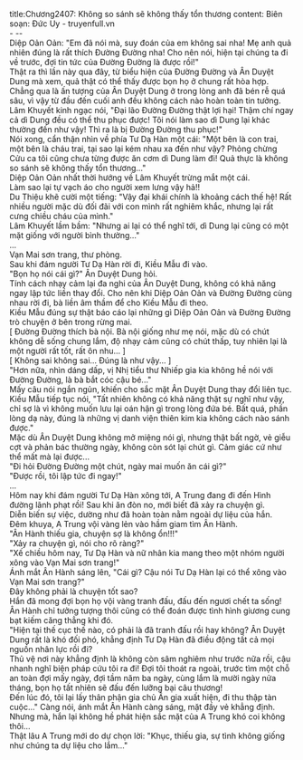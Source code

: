 title:Chương2407: Không so sánh sẽ không thấy tổn thương
content:
Biên soạn: Đức Uy - truyenfull.vn<br>- --<br>Diệp Oản Oản: "Em đã nói mà, suy đoán của em không sai nha! Mẹ anh quả nhiên đúng là rất thích Đường Đường nha! Cho nên nói, hiện tại chúng ta đi về trước, đợi tin tức của Đường Đường là được rồi!"<br>Thật ra thì lần này qua đây, từ biểu hiện của Đường Đường và Ân Duyệt Dung mà xem, quả thật có thể thấy được bọn họ ở chung rất hòa hợp.<br>Chẳng qua là ấn tượng của Ân Duyệt Dung ở trong lòng anh đã bén rễ quá sâu, vì vậy từ đầu đến cuối anh đều không cách nào hoàn toàn tin tưởng.<br>Lâm Khuyết kinh ngạc nói, "Đại lão Đường Đường thật lợi hại! Thậm chí ngay cả dì Dung đều có thể thu phục được! Tôi nói làm sao dì Dung lại khác thường đến như vậy! Thì ra là bị Đường Đường thu phục!"<br>Nói xong, cẩn thận nhìn về phía Tư Dạ Hàn một cái: "Một bên là con trai, một bên là cháu trai, tại sao lại kém nhau xa đến như vậy? Phỏng chừng Cửu ca tôi cũng chưa từng được ăn cơm dì Dung làm đi! Quả thực là không so sánh sẽ không thấy tổn thương..."<br>Diệp Oản Oản nhất thời hướng về Lâm Khuyết trừng mắt một cái.<br>Làm sao lại tự vạch áo cho người xem lưng vậy hả!!<br>Du Thiệu khẽ cười một tiếng: "Vậy đại khái chính là khoảng cách thế hệ! Rất nhiều người mặc dù đối đãi với con mình rất nghiêm khắc, nhưng lại rất cưng chiều cháu của mình."<br>Lâm Khuyết lầm bầm: "Nhưng ai lại có thể nghĩ tới, dì Dung lại cũng có một mặt giống với người bình thường..."<br>...<br>Vạn Mai sơn trang, thư phòng.<br>Sau khi đám người Tư Dạ Hàn rời đi, Kiều Mẫu đi vào.<br>"Bọn họ nói cái gì?" Ân Duyệt Dung hỏi.<br>Tính cách nhạy cảm lại đa nghi của Ân Duyệt Dung, không có khả năng ngay lập tức liền thay đổi. Cho nên khi Diệp Oản Oản và Đường Đường cùng nhau rời đi, bà liền âm thầm để cho Kiều Mẫu đi theo.<br>Kiều Mẫu đúng sự thật báo cáo lại những gì Diệp Oản Oản và Đường Đường trò chuyện ở bên trong rừng mai.<br>[ Đường Đường thích bà nội. Bà nội giống như mẹ nói, mặc dù có chút không dễ sống chung lắm, độ nhạy cảm cũng có chút thấp, tuy nhiên lại là một người rất tốt, rất ôn nhu... ]<br>[ Không sai không sai... Đúng là như vậy... ]<br>"Hơn nữa, nhìn dáng dấp, vị Nhị tiểu thư Nhiếp gia kia không hề nói với Đường Đường, là bà bắt cóc cậu bé..."<br>Mấy câu nói ngắn ngủn, khiến cho sắc mặt Ân Duyệt Dung thay đổi liên tục.<br>Kiều Mẫu tiếp tục nói, "Tất nhiên không có khả năng thật sự nghĩ như vậy, chỉ sợ là vì không muốn lưu lại oán hận gì trong lòng đứa bé. Bất quá, phần lòng dạ này, đúng là những vị danh viện thiên kim kia không cách nào sánh được."<br>Mặc dù Ân Duyệt Dung không mở miệng nói gì, nhưng thật bất ngờ, vẻ giễu cợt và phản bác thường ngày, không còn sót lại chút gì. Cảm giác cứ như thể mất mà lại được...<br>"Đi hỏi Đường Đường một chút, ngày mai muốn ăn cái gì?"<br>"Được rồi, tôi lập tức đi ngay!"<br>...<br>Hôm nay khi đám người Tư Dạ Hàn xông tới, A Trung đang đi đến Hình đường lãnh phạt rồi! Sau khi ăn đòn no, mới biết đã xảy ra chuyện gì.<br>Diễn biến sự việc, dường như đã hoàn toàn nằm ngoài dự liệu của hắn.<br>Đêm khuya, A Trung vội vàng lẻn vào hầm giam tìm Ân Hành.<br>"Ân Hành thiếu gia, chuyện sợ là không ổn!!!"<br>"Xảy ra chuyện gì, nói cho rõ ràng?"<br>"Xế chiều hôm nay, Tư Dạ Hàn và nữ nhân kia mang theo một nhóm người xông vào Vạn Mai sơn trang!"<br>Ánh mắt Ân Hành sáng lên, "Cái gì? Cậu nói Tư Dạ Hàn lại có thể xông vào Vạn Mai sơn trang?"<br>Đây không phải là chuyện tốt sao?<br>Hắn đã mong đợi bọn họ vội vàng tranh đấu, đấu đến ngươi chết ta sống!<br>Ân Hành chỉ tưởng tượng thôi cũng có thể đoán được tình hình giương cung bạt kiếm căng thẳng khi đó.<br>"Hiện tại thế cục thế nào, có phải là đã tranh đấu rồi hay không? Ân Duyệt Dung rất là khó đối phó, khẳng định Tư Dạ Hàn đã điều động tất cả mọi nguồn nhân lực rồi đi?<br>Thủ vệ nơi này khẳng định là không còn sâm nghiêm như trước nữa rồi, cậu nhanh nghĩ biện pháp cứu tôi ra đi! Đợi tôi thoát ra ngoài, trước tìm một chỗ an toàn đợi mấy ngày, đợi tầm năm ba ngày, cùng lắm là mười ngày nửa tháng, bọn họ tất nhiên sẽ đấu đến lưỡng bại câu thương!<br>Đến lúc đó, tôi lại lấy thân phận gia chủ Ân gia xuất hiện, đi thu thập tàn cuộc..." Càng nói, ánh mắt Ân Hành càng sáng, mặt đầy vẻ khẳng định.<br>Nhưng mà, hắn lại không hề phát hiện sắc mặt của A Trung khó coi không thôi...<br>Thật lâu A Trung mới do dự chọn lời: "Khục, thiếu gia, sự tình không giống như chúng ta dự liệu cho lắm..."